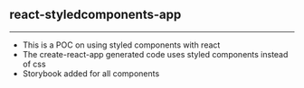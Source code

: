 ## react-styledcomponents-app

---

- This is a POC on using styled components with react
- The create-react-app generated code uses styled components instead of css
- Storybook added for all components
